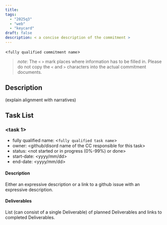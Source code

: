 ```yaml
---
title:
tags:
  - "2025q3"
  - "web"
  - "keycard"
draft: false
description: < a concise description of the commitment >
---
```


<`fully qualified commitment name`>

> *note*: The `<` `>` mark places where information has to be filled in. Please do not copy the `<` and `>` characters into the actual commitment documents.

## Description

(explain alignment with narratives)

## Task List

### <task 1>

* fully qualified name: <`fully qualified task name`>
* owner: <github/disord name of the CC responsible for this task>
* status: <not started or in progress (0%-99%) or done>
* start-date: <yyyy/mm/dd>
* end-date: <yyyy/mm/dd>

#### Description

Either an expressive description or a link to a github issue with an expressive description.

#### Deliverables

List (can consist of a single Deliverable) of planned Deliverables and links to completed Deliverables.


